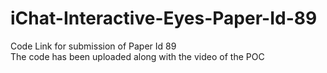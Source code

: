 # iChat-Interactive-Eyes-Paper-Id-89
Code Link for submission of Paper Id 89 <br>
The code has been uploaded along with the video of the POC
